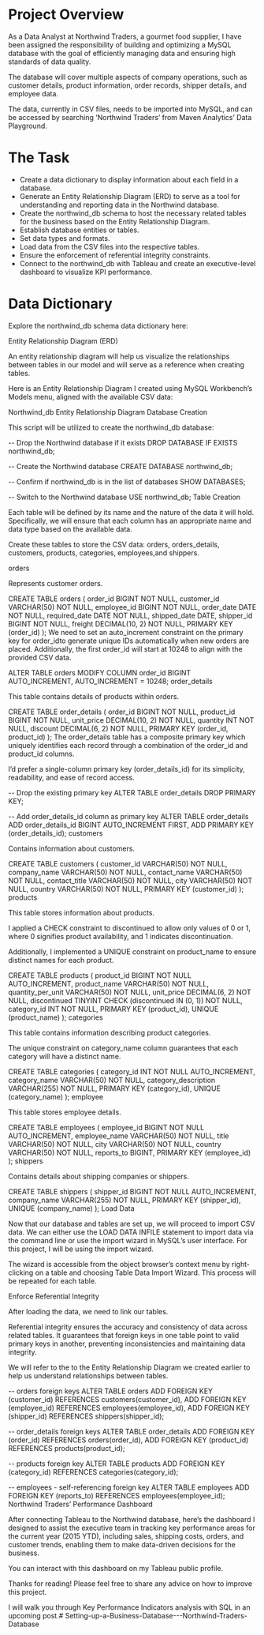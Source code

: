 # Project Overview

As a Data Analyst at Northwind Traders, a gourmet food supplier, I have been assigned the responsibility of building and optimizing a MySQL database with the goal of efficiently managing data and ensuring high standards of data quality.

The database will cover multiple aspects of company operations, such as customer details, product information, order records, shipper details, and employee data.

The data, currently in CSV files, needs to be imported into MySQL, and can be accessed by searching ‘Northwind Traders’ from Maven Analytics’ Data Playground.

# The Task

* Create a data dictionary to display information about each field in a database.
* Generate an Entity Relationship Diagram (ERD) to serve as a tool for understanding and reporting data in the Northwind database.
* Create the northwind_db schema to host the necessary related tables for the business based on the Entity Relationship Diagram.
* Establish database entities or tables.
* Set data types and formats.
* Load data from the CSV files into the respective tables.
* Ensure the enforcement of referential integrity constraints.
* Connect to the northwind_db with Tableau and create an executive-level dashboard to visualize KPI performance.

# Data Dictionary

Explore the northwind_db schema data dictionary here:

Entity Relationship Diagram (ERD)

An entity relationship diagram will help us visualize the relationships between tables in our model and will serve as a reference when creating tables.

Here is an Entity Relationship Diagram I created using MySQL Workbench’s Models menu, aligned with the available CSV data:


Northwind_db Entity Relationship Diagram
Database Creation

This script will be utilized to create the northwind_db database:

-- Drop the Northwind database if it exists
DROP DATABASE IF EXISTS northwind_db;

-- Create the Northwind database
CREATE DATABASE northwind_db;

-- Confirm if northwind_db is in the list of databases
SHOW DATABASES;

-- Switch to the Northwind database
USE northwind_db;
Table Creation

Each table will be defined by its name and the nature of the data it will hold. Specifically, we will ensure that each column has an appropriate name and data type based on the available data.

Create these tables to store the CSV data: orders, orders_details, customers, products, categories, employees,and shippers.

orders

Represents customer orders.

CREATE TABLE orders (
   order_id BIGINT NOT NULL,
   customer_id VARCHAR(50) NOT NULL,
   employee_id BIGINT NOT NULL,
   order_date DATE NOT NULL,
   required_date DATE NOT NULL,
   shipped_date DATE,
   shipper_id BIGINT NOT NULL,
   freight DECIMAL(10, 2) NOT NULL,
   PRIMARY KEY (order_id)
 );
We need to set an auto_increment constraint on the primary key for order_idto generate unique IDs automatically when new orders are placed. Additionally, the first order_id will start at 10248 to align with the provided CSV data.

ALTER TABLE orders
MODIFY COLUMN order_id BIGINT AUTO_INCREMENT,
AUTO_INCREMENT = 10248;
order_details

This table contains details of products within orders.

CREATE TABLE order_details (
  order_id BIGINT NOT NULL,
  product_id BIGINT NOT NULL,
  unit_price DECIMAL(10, 2) NOT NULL,
  quantity INT NOT NULL,
  discount DECIMAL(6, 2) NOT NULL,
  PRIMARY KEY (order_id, product_id)
);
The order_details table has a composite primary key which uniquely identifies each record through a combination of the order_id and product_id columns.

I’d prefer a single-column primary key (order_details_id) for its simplicity, readability, and ease of record access.

-- Drop the existing primary key
ALTER TABLE order_details
DROP PRIMARY KEY;

-- Add order_details_id column as primary key
ALTER TABLE order_details
ADD order_details_id BIGINT AUTO_INCREMENT FIRST,
ADD PRIMARY KEY (order_details_id);
customers

Contains information about customers.

CREATE TABLE customers (
  customer_id VARCHAR(50) NOT NULL,
  company_name VARCHAR(50) NOT NULL,
  contact_name VARCHAR(50) NOT NULL,
  contact_title VARCHAR(50) NOT NULL,
  city VARCHAR(50) NOT NULL,
  country VARCHAR(50) NOT NULL,
  PRIMARY KEY (customer_id)
);
products

This table stores information about products.

I applied a CHECK constraint to discontinued to allow only values of 0 or 1, where 0 signifies product availability, and 1 indicates discontinuation.

Additionally, I implemented a UNIQUE constraint on product_name to ensure distinct names for each product.

CREATE TABLE products (
  product_id BIGINT NOT NULL AUTO_INCREMENT,
  product_name VARCHAR(50) NOT NULL,
  quantity_per_unit VARCHAR(50) NOT NULL,
  unit_price DECIMAL(6, 2) NOT NULL,
  discontinued TINYINT CHECK (discontinued IN (0, 1)) NOT NULL,
  category_id INT NOT NULL,
  PRIMARY KEY (product_id),
  UNIQUE (product_name)
);
categories

This table contains information describing product categories.

The unique constraint on category_name column guarantees that each category will have a distinct name.

CREATE TABLE categories (
  category_id INT NOT NULL AUTO_INCREMENT,
  category_name VARCHAR(50) NOT NULL,
  category_description VARCHAR(255) NOT NULL,
  PRIMARY KEY (category_id),
  UNIQUE (category_name)
);
employee

This table stores employee details.

CREATE TABLE employees (
  employee_id BIGINT NOT NULL AUTO_INCREMENT,
  employee_name VARCHAR(50) NOT NULL,
  title VARCHAR(50) NOT NULL,
  city VARCHAR(50) NOT NULL,
  country VARCHAR(50) NOT NULL,
  reports_to BIGINT,
  PRIMARY KEY (employee_id)
);
shippers

Contains details about shipping companies or shippers.

CREATE TABLE shippers (
  shipper_id BIGINT NOT NULL AUTO_INCREMENT,
  company_name VARCHAR(255) NOT NULL,
  PRIMARY KEY (shipper_id),
  UNIQUE (company_name)
);
Load Data

Now that our database and tables are set up, we will proceed to import CSV data. We can either use the LOAD DATA INFILE statement to import data via the command line or use the import wizard in MySQL’s user interface. For this project, I will be using the import wizard.

The wizard is accessible from the object browser’s context menu by right-clicking on a table and choosing Table Data Import Wizard. This process will be repeated for each table.

Enforce Referential Integrity

After loading the data, we need to link our tables.

Referential integrity ensures the accuracy and consistency of data across related tables. It guarantees that foreign keys in one table point to valid primary keys in another, preventing inconsistencies and maintaining data integrity.

We will refer to the to the Entity Relationship Diagram we created earlier to help us understand relationships between tables.

-- orders foreign keys
ALTER TABLE orders
  ADD FOREIGN KEY (customer_id) REFERENCES customers(customer_id),
  ADD FOREIGN KEY (employee_id) REFERENCES employees(employee_id),
  ADD FOREIGN KEY (shipper_id) REFERENCES shippers(shipper_id);

-- order_details foreign keys
ALTER TABLE order_details
  ADD FOREIGN KEY (order_id) REFERENCES orders(order_id),
  ADD FOREIGN KEY (product_id) REFERENCES products(product_id);

-- products foreign key
ALTER TABLE products
  ADD FOREIGN KEY (category_id) REFERENCES categories(category_id);

-- employees - self-referencing foreign key
ALTER TABLE employees
  ADD FOREIGN KEY (reports_to) REFERENCES employees(employee_id);
Northwind Traders’ Performance Dashboard

After connecting Tableau to the Northwind database, here’s the dashboard I designed to assist the executive team in tracking key performance areas for the current year (2015 YTD), including sales, shipping costs, orders, and customer trends, enabling them to make data-driven decisions for the business.


You can interact with this dashboard on my Tableau public profile.

Thanks for reading! Please feel free to share any advice on how to improve this project.

I will walk you through Key Performance Indicators analysis with SQL in an upcoming post.# Setting-up-a-Business-Database---Northwind-Traders-Database
